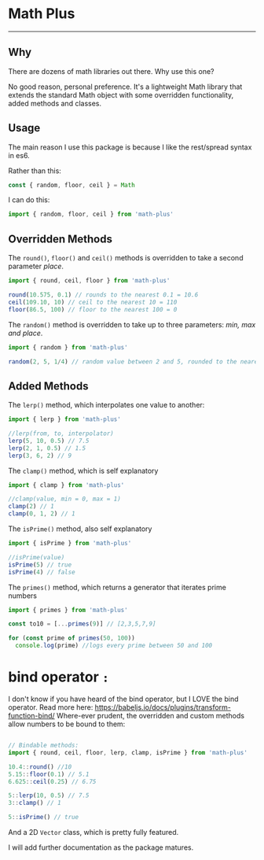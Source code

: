 # Math Plus
____

## Why

There are dozens of math libraries out there. Why use this one?

No good reason, personal preference. It's a lightweight Math library that extends
the standard Math object with some overridden functionality, added methods and classes.

## Usage

The main reason I use this package is because I like the rest/spread syntax in
es6.

Rather than this:

```js
const { random, floor, ceil } = Math
```

I can do this:
```js
import { random, floor, ceil } from 'math-plus'
```

## Overridden Methods

The ```round()```, ```floor()``` and ```ceil()``` methods is overridden to take a second parameter
*place*.

```js
import { round, ceil, floor } from 'math-plus'

round(10.575, 0.1) // rounds to the nearest 0.1 = 10.6
ceil(109.10, 10) // ceil to the nearest 10 = 110
floor(86.5, 100) // floor to the nearest 100 = 0
```


The ```random()``` method is overridden to take up to three parameters:
*min, max and place*.

```js
import { random } from 'math-plus'

random(2, 5, 1/4) // random value between 2 and 5, rounded to the nearest 0.125
```


## Added Methods

The ```lerp()``` method, which interpolates one value to another:

```js
import { lerp } from 'math-plus'

//lerp(from, to, interpolator)
lerp(5, 10, 0.5) // 7.5
lerp(2, 1, 0.5) // 1.5
lerp(3, 6, 2) // 9
```


The ```clamp()``` method, which is self explanatory

```js
import { clamp } from 'math-plus'

//clamp(value, min = 0, max = 1)
clamp(2) // 1
clamp(0, 1, 2) // 1
```

The ```isPrime()``` method, also self explanatory

```js
import { isPrime } from 'math-plus'

//isPrime(value)
isPrime(5) // true
isPrime(4) // false
```

The ```primes()``` method, which returns a generator that iterates prime numbers

```js
import { primes } from 'math-plus'

const to10 = [...primes(9)] // [2,3,5,7,9]

for (const prime of primes(50, 100))
  console.log(prime) //logs every prime between 50 and 100
```

# bind operator ``:``

I don't know if you have heard of the bind operator, but I LOVE the bind operator.
Read more here: https://babeljs.io/docs/plugins/transform-function-bind/
Where-ever prudent, the overridden and custom methods allow numbers to be bound
to them:

```js

// Bindable methods:
import { round, ceil, floor, lerp, clamp, isPrime } from 'math-plus'

10.4::round() //10
5.15::floor(0.1) // 5.1
6.625::ceil(0.25) // 6.75

5::lerp(10, 0.5) // 7.5
3::clamp() // 1

5::isPrime() // true

```

And a 2D ```Vector``` class, which is pretty fully featured.

I will add further documentation as the package matures.
